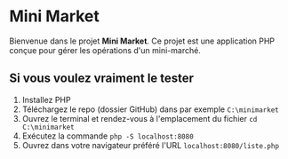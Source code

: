 # Mini Market

Bienvenue dans le projet **Mini Market**. Ce projet est une application PHP conçue pour gérer les opérations d'un mini-marché.

## Si vous voulez vraiment le tester

1. Installez PHP
2. Téléchargez le repo (dossier GitHub) dans par exemple `C:\minimarket`
3. Ouvrez le terminal et rendez-vous à l'emplacement du fichier `cd C:\minimarket`
4. Exécutez la commande `php -S localhost:8080`
5. Ouvrez dans votre navigateur préféré l'URL `localhost:8080/liste.php`
